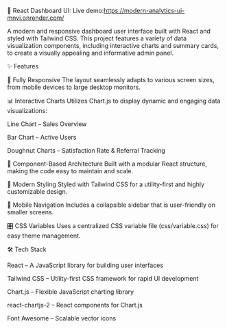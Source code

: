 🚀 React Dashboard UI:
Live demo:https://modern-analytics-ui-mnvi.onrender.com/

A modern and responsive dashboard user interface built with React and styled with Tailwind CSS. This project features a variety of data visualization components, including interactive charts and summary cards, to create a visually appealing and informative admin panel.

✨ Features

📱 Fully Responsive
The layout seamlessly adapts to various screen sizes, from mobile devices to large desktop monitors.

📊 Interactive Charts
Utilizes Chart.js to display dynamic and engaging data visualizations:

Line Chart – Sales Overview

Bar Chart – Active Users

Doughnut Charts – Satisfaction Rate & Referral Tracking

🧩 Component-Based Architecture
Built with a modular React structure, making the code easy to maintain and scale.

🎨 Modern Styling
Styled with Tailwind CSS for a utility-first and highly customizable design.

📂 Mobile Navigation
Includes a collapsible sidebar that is user-friendly on smaller screens.

🎛️ CSS Variables
Uses a centralized CSS variable file (css/variable.css) for easy theme management.

🛠️ Tech Stack

React – A JavaScript library for building user interfaces

Tailwind CSS – Utility-first CSS framework for rapid UI development

Chart.js – Flexible JavaScript charting library

react-chartjs-2 – React components for Chart.js

Font Awesome – Scalable vector icons
